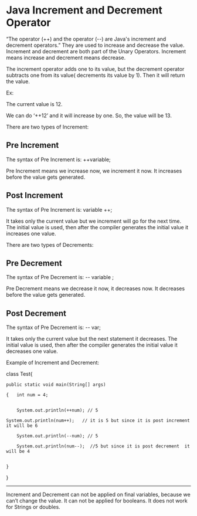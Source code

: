 # Java Increment and Decrement Operator


“The operator (++) and the operator (--) are Java's increment and decrement operators.”  They are used to increase and decrease the value. Increment and decrement are both part of the Unary Operators. Increment means increase and decrement means decrease.


The increment operator adds one to its value, but the decrement operator subtracts one from its value( decrements its value by 1). Then it will return the value.

Ex:

The current value is 12.

We can do  ‘++12’  and it will increase by one. So, the value will be 13.


There are two types of Increment: 


 ## Pre Increment

The syntax of  Pre Increment is: ++variable;

Pre Increment means we increase now, we increment it now. It increases before the value gets generated.




## Post Increment

The syntax of  Pre Increment is: variable ++;

It takes only the current value but we increment will go for the next time. The initial value is used, then after the compiler generates the initial value it increases one value.


There are two types of Decrements:


## Pre Decrement

The syntax of  Pre Decrement is: -- variable ;

Pre Decrement means we decrease it now, it decreases now. It decreases before the value gets generated.


## Post Decrement


The syntax of  Pre Decrement is:  -- var;


It takes only the current value but the next statement it decreases. The initial value is used, then after the compiler generates the initial value it decreases one value.


Example of Increment and Decrement: 

class Test{ 

	public static void main(String[] args)
 
	{	int num = 4; 
 

		System.out.println(++num); // 5
  
    System.out.println(num++);	 // it is 5 but since it is post increment it will be 6
    
		System.out.println(--num); // 5
  
		System.out.println(num--);  //5 but since it is post decrement  it will be 4
  
     
	}
 
}

______________

Increment and Decrement can not be applied on final variables, because we can’t change the value. It can not be applied for booleans. It does not work for Strings or doubles.





